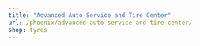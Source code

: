 ```yaml
---
title: "Advanced Auto Service and Tire Center"
url: /phoenix/advanced-auto-service-and-tire-center/
shop: tyres
---
```

